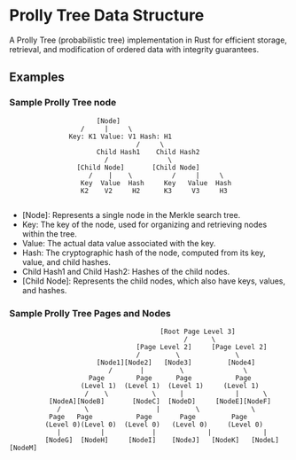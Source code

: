 # Prolly Tree Data Structure

A Prolly Tree (probabilistic tree) implementation in Rust for efficient storage, retrieval, and modification of ordered data with integrity guarantees.

## Examples

### Sample Prolly Tree node

```text
                      [Node]
                  /     |     \
               Key: K1 Value: V1 Hash: H1
                                /     \
                      Child Hash1    Child Hash2
                        /               \
                 [Child Node]       [Child Node]
                    /    |    \          /     |     \
                  Key  Value  Hash     Key   Value  Hash
                  K2    V2     H2      K3     V3     H3
    
```
- [Node]: Represents a single node in the Merkle search tree.
- Key: The key of the node, used for organizing and retrieving nodes within the tree.
- Value: The actual data value associated with the key.
- Hash: The cryptographic hash of the node, computed from its key, value, and child hashes.
- Child Hash1 and Child Hash2: Hashes of the child nodes.
- [Child Node]: Represents the child nodes, which also have keys, values, and hashes.


### Sample Prolly Tree Pages and Nodes

```text
                                      [Root Page Level 3]
                                            /      \
                                [Page Level 2]     [Page Level 2]
                                /         \              \
                      [Node1][Node2]   [Node3]         [Node4]
                         /       |         \               \
                    Page        Page      Page           Page
                  (Level 1)  (Level 1)  (Level 1)     (Level 1)
                   /    \           \      |             |      \
          [NodeA][NodeB]       [NodeC]  [NodeD]     [NodeE][NodeF]
            /      \                 |         \             \
          Page   Page           Page       Page         Page
         (Level 0)(Level 0)  (Level 0)   (Level 0)     (Level 0)
            |          |            |             |             |
         [NodeG]  [NodeH]     [NodeI]    [NodeJ]   [NodeK]   [NodeL][NodeM]
    
```
